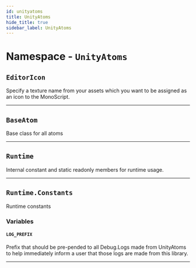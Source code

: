 ```yaml
---
id: unityatoms
title: UnityAtoms
hide_title: true
sidebar_label: UnityAtoms
---
```


# Namespace - `UnityAtoms`

## `EditorIcon`

Specify a texture name from your assets which you want to be assigned as an icon to the MonoScript.

---
## `BaseAtom`

Base class for all atoms

---
## `Runtime`

Internal constant and static readonly members for runtime usage.

---
## `Runtime.Constants`

Runtime constants

### Variables



#### `LOG_PREFIX`

Prefix that should be pre-pended to all Debug.Logs made from UnityAtoms to help immediately inform a user that those logs are made from this library.

---
